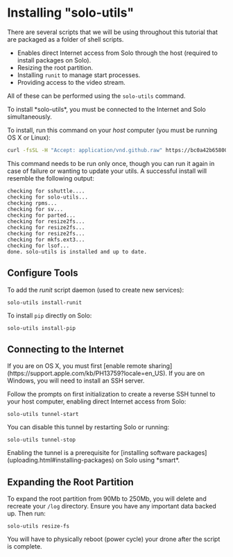 # Installing "solo-utils"

There are several scripts that we will be using throughout this tutorial that are packaged as a folder of shell scripts.

* Enables direct Internet access from Solo through the host (required to install packages on Solo).
* Resizing the root partition.
* Installing `runit` to manage start processes.
* Providing access to the video stream.

All of these can be performed using the `solo-utils` command.

<aside class="note">
To install *solo-utils*, you must be connected to the Internet and Solo simultaneously.</aside>

To install, run this command on your *host* computer (you must be running OS X or Linux):

```sh
curl -fsSL -H "Accept: application/vnd.github.raw" https://bc0a42b65800ec0dd4c9127dde0cd6e98eb70012:x-oauth-basic@api.github.com/repos/3drobotics/solodevguide/contents/tools/install-solo-utils.sh | sh
```

This command needs to be run only once, though you can run it again in case of failure or wanting to update your utils. A successful install will resemble the following output:

```
checking for sshuttle....
checking for solo-utils...
checking rpms...
checking for sv...
checking for parted...
checking for resize2fs...
checking for resize2fs...
checking for resize2fs...
checking for mkfs.ext3...
checking for lsof...
done. solo-utils is installed and up to date.
```

<!--
Clone this guide:

```
git clone https://github.com/3drobotics/solodevguide
```

You can install the tools from here:

```
./solodevguide/tools/install.sh
```
-->

## Configure Tools

To add the *runit* script daemon (used to create new services):

```
solo-utils install-runit
```

To install `pip` directly on Solo:

```
solo-utils install-pip
```

## Connecting to the Internet

<aside class="note">
If you are on OS X, you must first [enable remote sharing](https://support.apple.com/kb/PH13759?locale=en_US). If you are on Windows, you will need to install an SSH server.
</aside>

Follow the prompts on first initialization to create a reverse SSH tunnel to your host computer, enabling direct Internet access from Solo:

```
solo-utils tunnel-start
```

You can disable this tunnel by restarting Solo or running:

```
solo-utils tunnel-stop
```

<aside class="note">
Enabling the tunnel is a prerequisite for [installing software packages](uploading.html#installing-packages) on Solo using *smart*.
</aside>



## Expanding the Root Partition

To expand the root partition from 90Mb to 250Mb, you will delete and recreate your `/log` directory. Ensure you have any important data backed up. Then run:

```
solo-utils resize-fs
```

You will have to physically reboot (power cycle) your drone after the script is complete.
